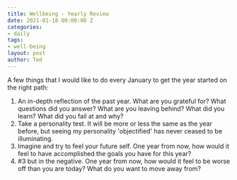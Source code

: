 ```yaml
---
title: Wellbeing - Yearly Review
date: 2021-01-18 00:00:00 Z
categories:
- daily
tags:
- well-being
layout: post
author: Ted
---
```


A few things that I would like to do every January to get the year started on the right path:

1. An in-depth reflection of the past year. What are you grateful for? What questions did you answer? What are you leaving behind? What did you learn? What did you fail at and why?
1. Take a personality test. It will be more or less the same as the year before, but seeing my personality 'objectified' has never ceased to be illuminating.
1. Imagine and try to feel your future self. One year from now, how would it feel to have accomplished the goals you have for this year?
1. #3 but in the negative. One year from now, how would it feel to be worse off than you are today? What do you want to move away from?

